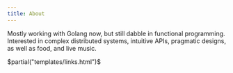 ```yaml
---
title: About
---
```


Mostly working with Golang now, but still dabble in functional programming.
Interested in complex distributed systems, intuitive APIs, pragmatic designs, as well as food, and live music.

$partial("templates/links.html")$

